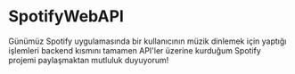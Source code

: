 # SpotifyWebAPI
Günümüz Spotify uygulamasında bir kullanıcının müzik dinlemek için yaptığı işlemleri backend kısmını tamamen API'ler üzerine kurduğum Spotify projemi paylaşmaktan mutluluk duyuyorum!
